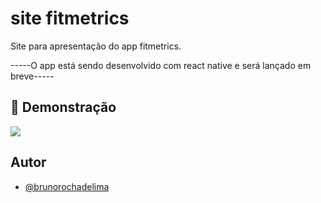 # site fitmetrics

Site para apresentação do app fitmetrics.

-----O app está sendo desenvolvido com react native e será lançado em breve-----


## 🎨 Demonstração

![](https://i.postimg.cc/PrqX2JmB/fitmetrics-page.png)


## Autor

- [@brunorochadelima](https://github.com/brunorochadelima)
